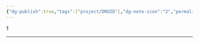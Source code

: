 ```yaml
---
{"dg-publish":true,"tags":["project/DRUID"],"dg-note-icon":"2","permalink":"/900.Publish/A-ゲーム/DRUID/","dgPassFrontmatter":true}
---
```


1

---